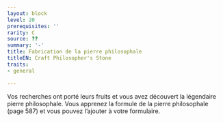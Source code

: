 ```yaml
---
layout: block
level: 20
prerequisites: ''
rarity: C
source: ??
summary: '-'
title: Fabrication de la pierre philosophale
titleEN: Craft Philosopher's Stone
traits:
- general

---
```


<p>Vos recherches ont porté leurs fruits et vous avez découvert la légendaire pierre philosophale. Vous apprenez la formule de la pierre philosophale (page 587) et vous pouvez l’ajouter à votre formulaire.</p>